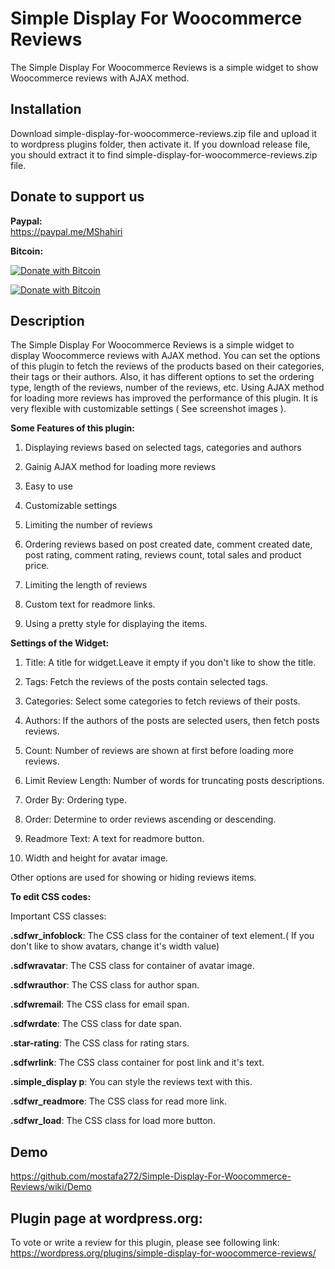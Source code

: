 # Simple Display For Woocommerce Reviews
The Simple Display For Woocommerce Reviews is a simple widget to show Woocommerce reviews with AJAX method.               
                                       
## Installation                                                     
Download simple-display-for-woocommerce-reviews.zip file and upload it to wordpress plugins folder, then activate it. 
If you download release file, you should extract it to find simple-display-for-woocommerce-reviews.zip file.                 

## Donate to support us                  

**Paypal:**           
https://paypal.me/MShahiri         

**Bitcoin:**            
                                                                   
[![Donate with Bitcoin](https://en.cryptobadges.io/badge/small/16f1DStB3YG3R4BMTa1zGYRxN9i7FAqtUX)](https://en.cryptobadges.io/donate/16f1DStB3YG3R4BMTa1zGYRxN9i7FAqtUX)
                                                   
[![Donate with Bitcoin](https://en.cryptobadges.io/badge/big/16f1DStB3YG3R4BMTa1zGYRxN9i7FAqtUX)](https://en.cryptobadges.io/donate/16f1DStB3YG3R4BMTa1zGYRxN9i7FAqtUX)  
                         
                         
## Description

The Simple Display For Woocommerce Reviews is a simple widget to display Woocommerce reviews with AJAX method. You can set the options
of this plugin to fetch the reviews of the products based on their categories, their tags or their authors. Also, it has different options to set
the ordering type, length of the reviews, number of the reviews, etc. Using AJAX method for loading more reviews has improved the performance of
this plugin. It is very flexible with customizable settings ( See screenshot images ).


  **Some Features of this plugin:**

   1. Displaying reviews based on selected tags, categories and authors

   2. Gainig AJAX method for loading more reviews

   3. Easy to use

   4. Customizable settings

   5. Limiting the number of reviews

   6. Ordering reviews based on post created date, comment created date, post rating, comment rating, reviews count, total sales and  product price.

   7. Limiting the length of reviews

   8. Custom text for readmore links.

   9. Using a pretty style for displaying the items.



 **Settings of the Widget:**

  1. Title: A title for widget.Leave it empty if you don't like to show the title.

  2. Tags: Fetch the reviews of the posts contain selected tags.

  3. Categories: Select some categories to fetch reviews of their posts.

  4. Authors: If the authors of the posts are selected users, then fetch posts reviews.

  5. Count: Number of reviews are shown at first before loading more reviews.

  6. Limit Review Length: Number of words for truncating posts descriptions.

  7. Order By: Ordering type.

  8. Order: Determine to order reviews ascending or descending.

  9. Readmore Text: A text for readmore button.

  10. Width and height for avatar image.

  Other options are used for showing or hiding reviews items.

  **To edit CSS codes:**

  Important CSS classes:

  **.sdfwr_infoblock**: The CSS class for the container of text element.( If you don't like to show avatars, change it's width value)

  **.sdfwravatar**: The CSS class for container of avatar image.

  **.sdfwrauthor**: The CSS class for author span.

  **.sdfwremail**: The CSS class for email span.

  **.sdfwrdate**: The CSS class for date span.

  **.star-rating**: The CSS class for rating stars.

  **.sdfwrlink**: The CSS class container for post link and it's text.

  **.simple_display p**: You can style the reviews text with this.               

  **.sdfwr_readmore**: The CSS class for read more link.

  **.sdfwr_load**: The CSS class for load more button.                         
  
 ## Demo                 
 https://github.com/mostafa272/Simple-Display-For-Woocommerce-Reviews/wiki/Demo

 ## Plugin page at wordpress.org:            
 
  To vote or write a review for this plugin, please see following link:             
  https://wordpress.org/plugins/simple-display-for-woocommerce-reviews/               

